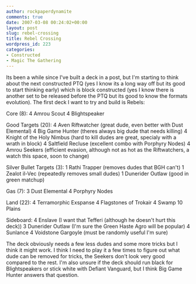 ```yaml
---
author: rockpaperdynamite
comments: true
date: 2007-03-08 00:24:02+00:00
layout: post
slug: rebel-crossing
title: Rebel Crossing
wordpress_id: 223
categories:
- Constructed
- Magic The Gathering
---
```


Its been a while since I've built a deck in a post, but I'm starting to think about the next constructed PTQ (yes I know its a long way off but its good to start thinking early) which is block constructed (yes I know there is another set to be released before the PTQ but its good to know the formats evolution). The first deck I want to try and build is Rebels:

Core (8):
4 Amrou Scout
4 Blightspeaker<!-- more -->

Good Targets (20):
4 Aven Riftwatcher (great dude, even better with Dust Elemental)
4 Big Game Hunter (theres always big dude that needs killing)
4 Knight of the Holy Nimbus (hard to kill dudes are great, specialy with a wrath in block)
4 Saltfield Recluse (excellent combo with Porphyry Nodes)
4 Amrou Seekers (efficient evasion, although not as hot as the Riftwatchers, a watch this space, soon to change)

Silver Bullet Targets (3):
1 Rathi Trapper (removes dudes that BGH can't)
1 Zealot il-Vec (repeatedly removes small dudes)
1 Dunerider Outlaw (good in green matchup)

Gas (7):
3 Dust Elemental
4 Porphyry Nodes

Land (22):
4 Terramorphic Exspanse
4 Flagstones of Trokair
4 Swamp
10 Plains

Sideboard:
4 Enslave (I want that Tefferi (although he doesn't hurt this deck))
3 Dunerider Outlaw (I'm sure the Green Haste Agro will be popular)
4 Sunlance
4 Voidstone Gargoyle (must be randomly useful I'm sure)

The deck obviously needs a few less dudes and some more tricks but I think it might work. I think I need to play it a few times to figure out what dude can be removed for tricks, the Seekers don't look very good compared to the rest. I'm also unsure if the deck should run black for Blightspeakers or stick white with Defiant Vanguard, but I think Big Game Hunter answers that question.
